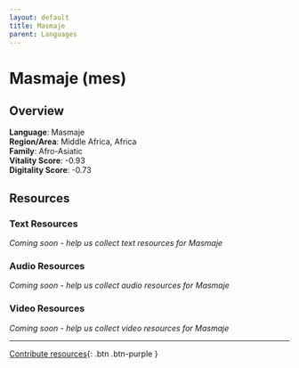 ```yaml
---
layout: default
title: Masmaje
parent: Languages
---
```


# Masmaje (mes)

## Overview

**Language**: Masmaje  
**Region/Area**: Middle Africa, Africa  
**Family**: Afro-Asiatic  
**Vitality Score**: -0.93  
**Digitality Score**: -0.73  

## Resources

### Text Resources
*Coming soon - help us collect text resources for Masmaje*

### Audio Resources
*Coming soon - help us collect audio resources for Masmaje*

### Video Resources
*Coming soon - help us collect video resources for Masmaje*

---

[Contribute resources](https://fairtrain.github.io/){: .btn .btn-purple }
